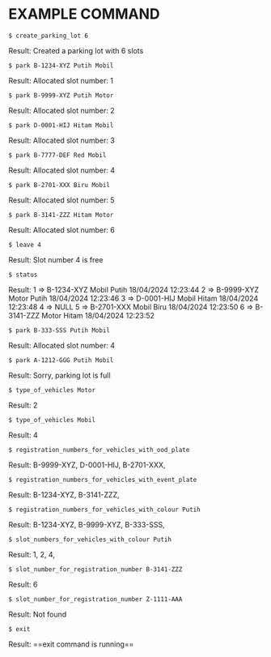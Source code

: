 # EXAMPLE COMMAND
```
$ create_parking_lot 6
```
Result: Created a parking lot with 6 slots

```
$ park B-1234-XYZ Putih Mobil
```
Result: Allocated slot number: 1

```
$ park B-9999-XYZ Putih Motor
```
Result: Allocated slot number: 2

```
$ park D-0001-HIJ Hitam Mobil
```
Result: Allocated slot number: 3

```
$ park B-7777-DEF Red Mobil
```
Result: Allocated slot number: 4

```
$ park B-2701-XXX Biru Mobil
```
Result: Allocated slot number: 5

```
$ park B-3141-ZZZ Hitam Motor
```
Result: Allocated slot number: 6

```
$ leave 4
```
Result: Slot number 4 is free

```
$ status
```
Result:
1 =>  B-1234-XYZ	Mobil	Putih 18/04/2024 12:23:44
2 =>	B-9999-XYZ	Motor	Putih 18/04/2024 12:23:46
3 =>	D-0001-HIJ 	Mobil	Hitam 18/04/2024 12:23:48
4 =>  NULL
5 =>	B-2701-XXX 	Mobil	Biru 18/04/2024 12:23:50
6 =>	B-3141-ZZZ 	Motor	Hitam 18/04/2024 12:23:52

```
$ park B-333-SSS Putih Mobil
```
Result: Allocated slot number: 4

```
$ park A-1212-GGG Putih Mobil
```
Result: Sorry, parking lot is full

```
$ type_of_vehicles Motor
```
Result: 2

```
$ type_of_vehicles Mobil
```
Result: 4

```
$ registration_numbers_for_vehicles_with_ood_plate
```
Result: B-9999-XYZ, D-0001-HIJ, B-2701-XXX,

```
$ registration_numbers_for_vehicles_with_event_plate
```
Result: B-1234-XYZ, B-3141-ZZZ,

```
$ registration_numbers_for_vehicles_with_colour Putih
```
Result: B-1234-XYZ, B-9999-XYZ, B-333-SSS,

```
$ slot_numbers_for_vehicles_with_colour Putih
```
Result: 1, 2, 4,

```
$ slot_number_for_registration_number B-3141-ZZZ
```
Result: 6

```
$ slot_number_for_registration_number Z-1111-AAA
```
Result: Not found

```
$ exit
```
Result: ==exit command is running==
